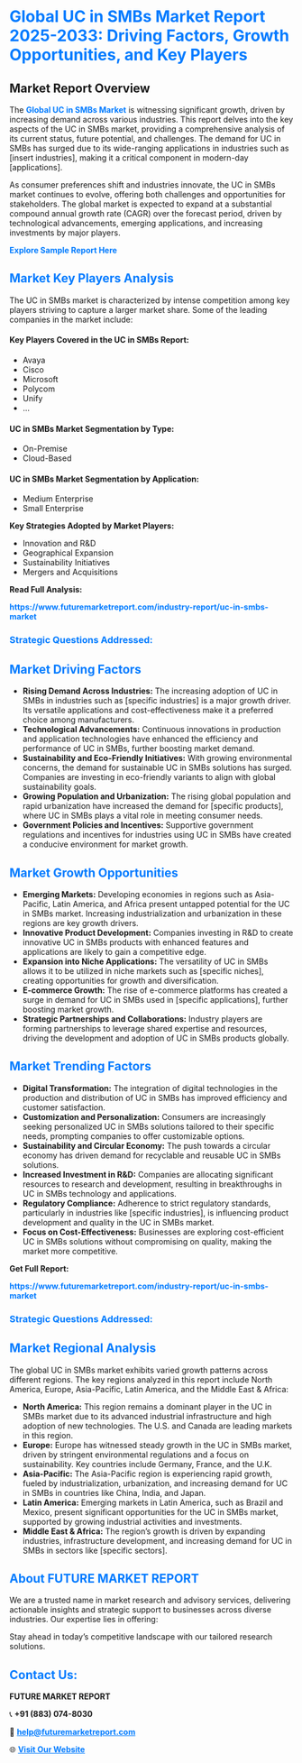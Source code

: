 <h1 style="color: #007BFF;">Global UC in SMBs Market Report 2025-2033: Driving Factors, Growth Opportunities, and Key Players</h1>

<section id="overview">
<h2>Market Report Overview</h2>
<p>The <a href="https://www.futuremarketreport.com/industry-report/uc-in-smbs-market" style="color: #007BFF; text-decoration: none;"><strong>Global UC in SMBs Market</strong></a> is witnessing significant growth, driven by increasing demand across various industries. This report delves into the key aspects of the UC in SMBs market, providing a comprehensive analysis of its current status, future potential, and challenges. The demand for UC in SMBs has surged due to its wide-ranging applications in industries such as [insert industries], making it a critical component in modern-day [applications].</p>
<p>As consumer preferences shift and industries innovate, the UC in SMBs market continues to evolve, offering both challenges and opportunities for stakeholders. The global market is expected to expand at a substantial compound annual growth rate (CAGR) over the forecast period, driven by technological advancements, emerging applications, and increasing investments by major players.</p>
</section>

<section id="overview">
<p><a href="https://www.futuremarketreport.com/request-sample/reportId=97174" style="color: #007BFF; text-decoration: none;"><strong>Explore Sample Report Here</strong></a></p>
</section>

<section id="key-players">
<h2 style="color: #007BFF;">Market Key Players Analysis</h2>
<p>The UC in SMBs market is characterized by intense competition among key players striving to capture a larger market share. Some of the leading companies in the market include:</p>
<h4>Key Players Covered in the UC in SMBs Report:</h4>
<ul><li>Avaya</li><li>Cisco</li><li>Microsoft</li><li>Polycom</li><li>Unify</li><li>...</li></ul>
<h4>UC in SMBs Market Segmentation by Type:</h4>
<ul><li>On-Premise</li><li>Cloud-Based</li></ul>

<h4>UC in SMBs Market Segmentation by Application:</h4>
<ul><li>Medium Enterprise</li><li>Small Enterprise</li></ul>
<p><strong>Key Strategies Adopted by Market Players:</strong></p>
<ul>
<li>Innovation and R&D</li>
<li>Geographical Expansion</li>
<li>Sustainability Initiatives</li>
<li>Mergers and Acquisitions</li>
</ul>
</section>

<section>
<p><strong>Read Full Analysis: </strong></p><a href="https://www.futuremarketreport.com/industry-report/uc-in-smbs-market" style="color: #007BFF; text-decoration: none;"><strong>https://www.futuremarketreport.com/industry-report/uc-in-smbs-market</strong></a>
<h3 style="color: #007BFF;">Strategic Questions Addressed:</h3>
</section>

<section id="driving-factors">
<h2 style="color: #007BFF;">Market Driving Factors</h2>
<ul>
<li><strong>Rising Demand Across Industries:</strong> The increasing adoption of UC in SMBs in industries such as [specific industries] is a major growth driver. Its versatile applications and cost-effectiveness make it a preferred choice among manufacturers.</li>
<li><strong>Technological Advancements:</strong> Continuous innovations in production and application technologies have enhanced the efficiency and performance of UC in SMBs, further boosting market demand.</li>
<li><strong>Sustainability and Eco-Friendly Initiatives:</strong> With growing environmental concerns, the demand for sustainable UC in SMBs solutions has surged. Companies are investing in eco-friendly variants to align with global sustainability goals.</li>
<li><strong>Growing Population and Urbanization:</strong> The rising global population and rapid urbanization have increased the demand for [specific products], where UC in SMBs plays a vital role in meeting consumer needs.</li>
<li><strong>Government Policies and Incentives:</strong> Supportive government regulations and incentives for industries using UC in SMBs have created a conducive environment for market growth.</li>
</ul>
</section>

<section id="growth-opportunities">
<h2 style="color: #007BFF;">Market Growth Opportunities</h2>
<ul>
<li><strong>Emerging Markets:</strong> Developing economies in regions such as Asia-Pacific, Latin America, and Africa present untapped potential for the UC in SMBs market. Increasing industrialization and urbanization in these regions are key growth drivers.</li>
<li><strong>Innovative Product Development:</strong> Companies investing in R&D to create innovative UC in SMBs products with enhanced features and applications are likely to gain a competitive edge.</li>
<li><strong>Expansion into Niche Applications:</strong> The versatility of UC in SMBs allows it to be utilized in niche markets such as [specific niches], creating opportunities for growth and diversification.</li>
<li><strong>E-commerce Growth:</strong> The rise of e-commerce platforms has created a surge in demand for UC in SMBs used in [specific applications], further boosting market growth.</li>
<li><strong>Strategic Partnerships and Collaborations:</strong> Industry players are forming partnerships to leverage shared expertise and resources, driving the development and adoption of UC in SMBs products globally.</li>
</ul>
</section>

<section id="trending-factors">
<h2 style="color: #007BFF;">Market Trending Factors</h2>
<ul>
<li><strong>Digital Transformation:</strong> The integration of digital technologies in the production and distribution of UC in SMBs has improved efficiency and customer satisfaction.</li>
<li><strong>Customization and Personalization:</strong> Consumers are increasingly seeking personalized UC in SMBs solutions tailored to their specific needs, prompting companies to offer customizable options.</li>
<li><strong>Sustainability and Circular Economy:</strong> The push towards a circular economy has driven demand for recyclable and reusable UC in SMBs solutions.</li>
<li><strong>Increased Investment in R&D:</strong> Companies are allocating significant resources to research and development, resulting in breakthroughs in UC in SMBs technology and applications.</li>
<li><strong>Regulatory Compliance:</strong> Adherence to strict regulatory standards, particularly in industries like [specific industries], is influencing product development and quality in the UC in SMBs market.</li>
<li><strong>Focus on Cost-Effectiveness:</strong> Businesses are exploring cost-efficient UC in SMBs solutions without compromising on quality, making the market more competitive.</li>
</ul>
</section>

<section>
<p><strong>Get Full Report: </strong></p><a href="https://www.futuremarketreport.com/industry-report/uc-in-smbs-market" style="color: #007BFF; text-decoration: none;"><strong>https://www.futuremarketreport.com/industry-report/uc-in-smbs-market</strong></a>
<h3 style="color: #007BFF;">Strategic Questions Addressed:</h3>
</section>


<section id="regional-analysis">
<h2 style="color: #007BFF;">Market Regional Analysis</h2>
<p>The global UC in SMBs market exhibits varied growth patterns across different regions. The key regions analyzed in this report include North America, Europe, Asia-Pacific, Latin America, and the Middle East & Africa:</p>
<ul>
<li><strong>North America:</strong> This region remains a dominant player in the UC in SMBs market due to its advanced industrial infrastructure and high adoption of new technologies. The U.S. and Canada are leading markets in this region.</li>
<li><strong>Europe:</strong> Europe has witnessed steady growth in the UC in SMBs market, driven by stringent environmental regulations and a focus on sustainability. Key countries include Germany, France, and the U.K.</li>
<li><strong>Asia-Pacific:</strong> The Asia-Pacific region is experiencing rapid growth, fueled by industrialization, urbanization, and increasing demand for UC in SMBs in countries like China, India, and Japan.</li>
<li><strong>Latin America:</strong> Emerging markets in Latin America, such as Brazil and Mexico, present significant opportunities for the UC in SMBs market, supported by growing industrial activities and investments.</li>
<li><strong>Middle East & Africa:</strong> The region’s growth is driven by expanding industries, infrastructure development, and increasing demand for UC in SMBs in sectors like [specific sectors].</li>
</ul>
</section>

<footer>
<h2 style="color: #007BFF;">About FUTURE MARKET REPORT</h2>
<p>We are a trusted name in market research and advisory services, delivering actionable insights and strategic support to businesses across diverse industries. Our expertise lies in offering:</p>

<p>Stay ahead in today’s competitive landscape with our tailored research solutions.</p>

<h2 style="color: #007BFF;">Contact Us:</h2>
<p><strong>FUTURE MARKET REPORT</strong></p>
<p>📞 <strong>+91 (883) 074-8030</strong></p>
<p>📧 <strong><a href="mailto:help@futuremarketreport.com" style="color: #007BFF;">help@futuremarketreport.com</a></strong></p>
<p>🌐 <strong><a href="https://www.futuremarketreport.com/" style="color: #007BFF;">Visit Our Website</a></strong></p>
</footer>